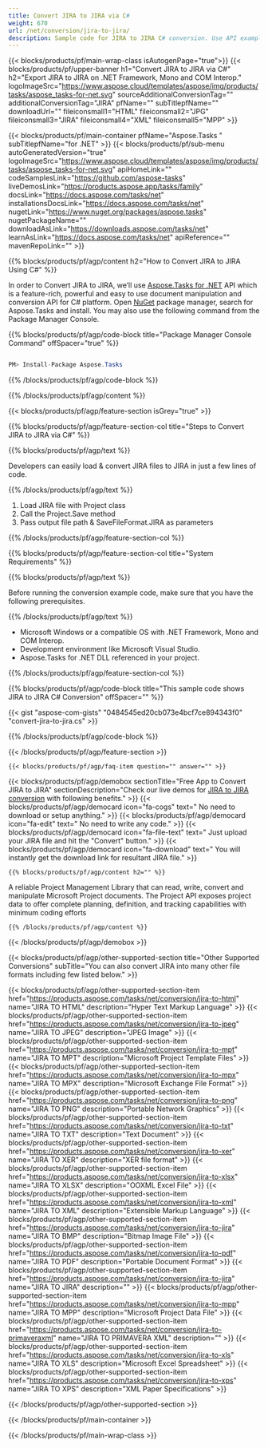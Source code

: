```yaml
---
title: Convert JIRA to JIRA via C# 
weight: 670
url: /net/conversion/jira-to-jira/ 
description: Sample code for JIRA to JIRA C# conversion. Use API example code for batch JIRA files to JIRA conversion within VB.NET, Asp.NET or any .NET based application.
---
```


{{< blocks/products/pf/main-wrap-class isAutogenPage="true">}}
{{< blocks/products/pf/upper-banner h1="Convert JIRA to JIRA via C#" h2="Export JIRA to JIRA on .NET Framework, Mono and COM Interop." logoImageSrc="https://www.aspose.cloud/templates/aspose/img/products/tasks/aspose_tasks-for-net.svg" sourceAdditionalConversionTag="" additionalConversionTag="JIRA" pfName="" subTitlepfName="" downloadUrl="" fileiconsmall1="HTML" fileiconsmall2="JPG" fileiconsmall3="JIRA" fileiconsmall4="XML" fileiconsmall5="MPP" >}}

{{< blocks/products/pf/main-container pfName="Aspose.Tasks " subTitlepfName="for .NET" >}}
{{< blocks/products/pf/sub-menu autoGeneratedVersion="true" logoImageSrc="https://www.aspose.cloud/templates/aspose/img/products/tasks/aspose_tasks-for-net.svg" apiHomeLink="" codeSamplesLink="https://github.com/aspose-tasks" liveDemosLink="https://products.aspose.app/tasks/family" docsLink="https://docs.aspose.com/tasks/net" installationsDocsLink="https://docs.aspose.com/tasks/net" nugetLink="https://www.nuget.org/packages/aspose.tasks" nugetPackageName="" downloadAsLink="https://downloads.aspose.com/tasks/net" learnAsLink="https://docs.aspose.com/tasks/net" apiReference="" mavenRepoLink="" >}}

{{% blocks/products/pf/agp/content h2="How to Convert JIRA to JIRA Using C#" %}}

 In order to Convert JIRA to JIRA, we’ll use
 [Aspose.Tasks for .NET](https://products.aspose.com/tasks/net) 
 API which is a feature-rich, powerful and easy to use document manipulation and conversion API for C# platform. Open
 [NuGet](https://www.nuget.org/packages/aspose.tasks) 
 package manager, search for
 Aspose.Tasks 
 and install. You may also use the following command from the Package Manager Console.

{{% blocks/products/pf/agp/code-block title="Package Manager Console Command" offSpacer="true" %}}

```cs

PM> Install-Package Aspose.Tasks

```

{{% /blocks/products/pf/agp/code-block %}}

{{% /blocks/products/pf/agp/content %}}

{{< blocks/products/pf/agp/feature-section isGrey="true" >}}

{{% blocks/products/pf/agp/feature-section-col title="Steps to Convert JIRA to JIRA via C#" %}}

{{% blocks/products/pf/agp/text %}}

 Developers can easily load & convert JIRA files to JIRA in just a few lines of code.

{{% /blocks/products/pf/agp/text %}}

1.  Load JIRA file with Project class
1.  Call the Project.Save method
1.  Pass output file path & SaveFileFormat.JIRA as parameters

{{% /blocks/products/pf/agp/feature-section-col %}}

{{% blocks/products/pf/agp/feature-section-col title="System Requirements" %}}

{{% blocks/products/pf/agp/text %}}

 Before running the conversion example code, make sure that you have the following prerequisites.

{{% /blocks/products/pf/agp/text %}}

-  Microsoft Windows or a compatible OS with .NET Framework, Mono and COM Interop.
-  Development environment like Microsoft Visual Studio.
-  Aspose.Tasks for .NET DLL referenced in your project.

{{% /blocks/products/pf/agp/feature-section-col %}}

{{% blocks/products/pf/agp/code-block title="This sample code shows JIRA to JIRA C# Conversion" offSpacer="" %}}

{{< gist "aspose-com-gists" "0484545ed20cb073e4bcf7ce894343f0" "convert-jira-to-jira.cs" >}}

{{% /blocks/products/pf/agp/code-block %}}

{{< /blocks/products/pf/agp/feature-section >}}

    {{< blocks/products/pf/agp/faq-item question="" answer="" >}}
 

<!-- aboutfile Starts -->

{{< blocks/products/pf/agp/demobox sectionTitle="Free App to Convert JIRA to JIRA" sectionDescription="Check our live demos for [JIRA to JIRA conversion](https://products.aspose.app/tasks/conversion/jira-to-jira) with following benefits." >}}
        {{< blocks/products/pf/agp/democard icon="fa-cogs" text=" No need to download or setup anything." >}}
        {{< blocks/products/pf/agp/democard icon="fa-edit" text=" No need to write any code." >}}
        {{< blocks/products/pf/agp/democard icon="fa-file-text" text=" Just upload your JIRA file and hit the \"Convert\" button." >}}
        {{< blocks/products/pf/agp/democard icon="fa-download" text=" You will instantly get the download link for resultant JIRA file." >}}

    {{% blocks/products/pf/agp/content h2="" %}}

 A reliable Project Management Library that can read, write, convert and manipulate Microsoft Project documents. The Project API exposes project data to offer complete planning, definition, and tracking capabilities with minimum coding efforts



    {{% /blocks/products/pf/agp/content %}}

{{< /blocks/products/pf/agp/demobox >}}

<!-- aboutfile Ends -->

{{< blocks/products/pf/agp/other-supported-section title="Other Supported Conversions" subTitle="You can also convert JIRA into many other file formats including few listed below." >}}

{{< blocks/products/pf/agp/other-supported-section-item href="https://products.aspose.com/tasks/net/conversion/jira-to-html" name="JIRA TO HTML" description="Hyper Text Markup Language" >}}
{{< blocks/products/pf/agp/other-supported-section-item href="https://products.aspose.com/tasks/net/conversion/jira-to-jpeg" name="JIRA TO JPEG" description="JPEG Image" >}}
{{< blocks/products/pf/agp/other-supported-section-item href="https://products.aspose.com/tasks/net/conversion/jira-to-mpt" name="JIRA TO MPT" description="Microsoft Project Template Files" >}}
{{< blocks/products/pf/agp/other-supported-section-item href="https://products.aspose.com/tasks/net/conversion/jira-to-mpx" name="JIRA TO MPX" description="Microsoft Exchange File Format" >}}
{{< blocks/products/pf/agp/other-supported-section-item href="https://products.aspose.com/tasks/net/conversion/jira-to-png" name="JIRA TO PNG" description="Portable Network Graphics" >}}
{{< blocks/products/pf/agp/other-supported-section-item href="https://products.aspose.com/tasks/net/conversion/jira-to-txt" name="JIRA TO TXT" description="Text Document" >}}
{{< blocks/products/pf/agp/other-supported-section-item href="https://products.aspose.com/tasks/net/conversion/jira-to-xer" name="JIRA TO XER" description="XER file format" >}}
{{< blocks/products/pf/agp/other-supported-section-item href="https://products.aspose.com/tasks/net/conversion/jira-to-xlsx" name="JIRA TO XLSX" description="OOXML Excel File" >}}
{{< blocks/products/pf/agp/other-supported-section-item href="https://products.aspose.com/tasks/net/conversion/jira-to-xml" name="JIRA TO XML" description="Extensible Markup Language" >}}
{{< blocks/products/pf/agp/other-supported-section-item href="https://products.aspose.com/tasks/net/conversion/jira-to-jira" name="JIRA TO BMP" description="Bitmap Image File" >}}
{{< blocks/products/pf/agp/other-supported-section-item href="https://products.aspose.com/tasks/net/conversion/jira-to-pdf" name="JIRA TO PDF" description="Portable Document Format" >}}
{{< blocks/products/pf/agp/other-supported-section-item href="https://products.aspose.com/tasks/net/conversion/jira-to-jira" name="JIRA TO JIRA" description="" >}}
{{< blocks/products/pf/agp/other-supported-section-item href="https://products.aspose.com/tasks/net/conversion/jira-to-mpp" name="JIRA TO MPP" description="Microsoft Project Data File" >}}
{{< blocks/products/pf/agp/other-supported-section-item href="https://products.aspose.com/tasks/net/conversion/jira-to-primaveraxml" name="JIRA TO PRIMAVERA XML" description="" >}}
{{< blocks/products/pf/agp/other-supported-section-item href="https://products.aspose.com/tasks/net/conversion/jira-to-xls" name="JIRA TO XLS" description="Microsoft Excel Spreadsheet" >}}
{{< blocks/products/pf/agp/other-supported-section-item href="https://products.aspose.com/tasks/net/conversion/jira-to-xps" name="JIRA TO XPS" description="XML Paper Specifications" >}}

{{< /blocks/products/pf/agp/other-supported-section >}}

{{< /blocks/products/pf/main-container >}}
    
{{< /blocks/products/pf/main-wrap-class >}}